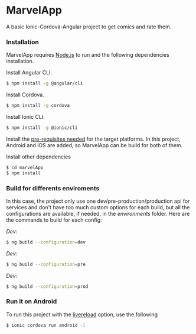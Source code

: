# MarvelApp

A basic Ionic-Cordova-Angular project to get comics and rate them.

### Installation

MarvelApp requires [Node.js](https://nodejs.org/) to run and the following dependencies installation.

Install Angular CLI.

```sh
$ npm install -g @angular/cli
```

Install Cordova.

```sh
$ npm install -g cordova
```

Install Ionic CLI.

```sh
$ npm install -g @ionic/cli
```

Install the [pre-requisites needed](https://cordova.apache.org/docs/en/latest/guide/cli/index.html#install-pre-requisites-for-building) for the target platforms. In this project, Android and iOS are added, so MarvelApp can be build for both of them.


Install other dependencies

```sh
$ cd marvelApp
$ npm install
```

### Build for differents enviroments

In this case, the project only use one dev/pre-production/production api for services and don't have too much custom options for each build, but all the configurations are available, if needed, in the *environments* folder. Here are the commands to build for each config:

*Dev:*

```sh
$ ng build --configuration=dev
```
*Dev:*

```sh
$ ng build --configuration=pre
```
*Dev:*

```sh
$ ng build --configuration=prod
```

### Run it on Android

To run this project with the [livereload](https://ionicframework.com/docs/cli/livereload) option, use the following

```sh
$ ionic cordova run android -l
```

